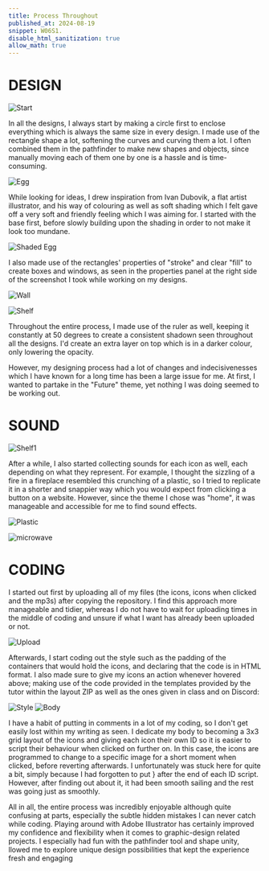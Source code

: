 ```yaml
---
title: Process Throughout
published_at: 2024-08-19
snippet: W06S1.
disable_html_sanitization: true
allow_math: true
---
```


# DESIGN

![Start](/w06s1/start.png)

In all the designs, I always start by making a circle first to enclose everything which is always the same size in every design. I made use of the rectangle shape a lot, softening the curves and curving them a lot. I often combined them in the pathfinder to make new shapes and objects, since manually moving each of them one by one is a hassle and is time-consuming. 

![Egg](/w06s1/egg.png)

While looking for ideas, I drew inspiration from Ivan Dubovik, a flat artist illustrator, and his way of colouring as well as soft shading which I felt gave off a very soft and friendly feeling which I was aiming for. I started with the base first, before slowly building upon the shading in order to not make it look too mundane.

![Shaded Egg](/w06s1/egg1.png)

I also made use of the rectangles' properties of "stroke" and clear "fill" to create boxes and windows, as seen in the properties panel at the right side of the screenshot I took while working on my designs. 

![Wall](/w06s1/mirror1.png)

![Shelf](/sw06s1/shelf.png)

Throughout the entire process, I made use of the ruler as well, keeping it constantly at 50 degrees to create a consistent shadown seen throughout all the designs. I'd create an extra layer on top which is in a darker colour, only lowering the opacity.  

However, my designing process had a lot of changes and indecisivenesses which I have known for a long time has been a large issue for me. At first, I wanted to partake in the "Future" theme, yet nothing I was doing seemed to be working out. 

# SOUND

![Shelf1](/sw06s1/shelf1.png)

After a while, I also started collecting sounds for each icon as well, each depending on what they represent. For example, I thought the sizzling of a fire in a fireplace resembled this crunching of a plastic, so I tried to replicate it in a shorter and snappier way which you would expect from clicking a button on a website. However, since the theme I chose was "home", it was manageable and accessible for me to find sound effects. 

![Plastic](/sw06s1/start.png)

![microwave](/w06s1/microwave.jpg)

# CODING

I started out first by uploading all of my files (the icons, icons when clicked and the mp3s) after copying the repository. I find this approach more manageable and tidier, whereas I do not have to wait for uploading times in the middle of coding and unsure if what I want has already been uploaded or not. 

![Upload](/w06s1/upload.png) 

Afterwards, I start coding out the style such as the padding of the containers that would hold the icons, and declaring that the code is in HTML format. I also made sure to give my icons an action whenever hovered above; making use of the code provided in the templates provided by the tutor within the layout ZIP as well as the ones given in class and on Discord:

![Style](/w06s1/code1.png) ![Body](/w06s1/code2.png)

I have a habit of putting in comments in a lot of my coding, so I don't get easily lost within my writing as seen. I dedicate my body to becoming a 3x3 grid layout of the icons and giving each icon their own ID so it is easier to script their behaviour when clicked on further on. In this case, the icons are programmed to change to a specific image for a short moment when clicked, before reverting afterwards. I unfortunately was stuck here for quite a bit, simply because I had forgotten to put } after the end of each ID script. However, after finding out about it, it had been smooth sailing and the rest was going just as smoothly.

All in all, the entire process was incredibly enjoyable although quite confusing at parts, especially the subtle hidden mistakes I can never catch while coding. Playing around with Adobe Illustrator has certainly improved my confidence and flexibility when it comes to graphic-design related projects. I especially had fun with the pathfinder tool and shape unity, llowed me to explore unique design possibilities that kept the experience fresh and engaging